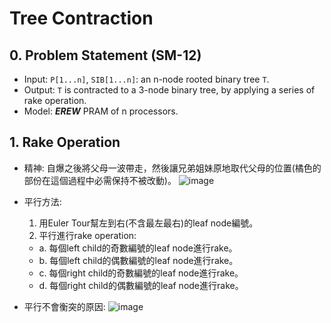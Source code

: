 # Tree Contraction

## 0. Problem Statement (SM-12)
- Input: `P[1...n]`, `SIB[1...n]`: an n-node rooted binary tree `T`.
- Output: `T` is contracted to a 3-node binary tree, by applying a series of rake operation.
- Model: ***EREW*** PRAM of n processors.

## 1. Rake Operation
- 精神: 自爆之後將父母一波帶走，然後讓兄弟姐妹原地取代父母的位置(橘色的部份在這個過程中必需保持不被改動)。
  ![image](https://github.com/user-attachments/assets/8c5863bd-b19a-4492-be09-b5f5ceea5f3d)

- 平行方法:
  1. 用Euler Tour幫左到右(不含最左最右)的leaf node編號。
  2. 平行進行rake operation:
    - a. 每個left child的奇數編號的leaf node進行rake。
    - b. 每個left child的偶數編號的leaf node進行rake。
    - c. 每個right child的奇數編號的leaf node進行rake。
    - d. 每個right child的偶數編號的leaf node進行rake。
- 平行不會衡突的原因:
![image](https://github.com/user-attachments/assets/1a34690e-ca94-4713-9486-20e836a6625b)


